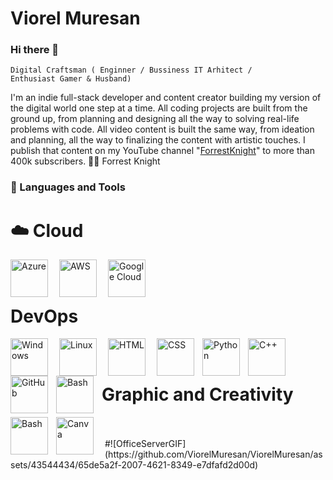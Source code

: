 

# Viorel Muresan 

### Hi there 👋

<code>Digital Craftsman ( Enginner / Bussiness IT Arhitect  / Enthusiast Gamer & Husband)</code>

I'm an indie full-stack developer and content creator building my version of the digital world one step at a time. All coding projects are built from the ground up, from planning and designing all the way to solving real-life problems with code. All video content is built the same way, from ideation and planning, all the way to finalizing the content with artistic touches. I publish that content on my YouTube channel "<a href="https://youtube.com/fknight" rel="nofollow">ForrestKnight</a>" to more than 400k subscribers.
🏄‍♂️ Forrest Knight

### 🧰 Languages and Tools

# ☁️ Cloud  
<p>
<img align="left" alt="Azure" width="60px" style="padding-right:15px;" src="https://cdn.jsdelivr.net/gh/devicons/devicon/icons/azure/azure-original.svg"/>
<img align="left" alt="AWS" width="60px" style="padding-right:15px;" src="https://cdn.jsdelivr.net/gh/devicons/devicon/icons/amazonwebservices/amazonwebservices-original.svg" />
<img align="left" alt="Google Cloud " width="60px" style="padding-right:15px;" src="https://cdn.jsdelivr.net/gh/devicons/devicon/icons/googlecloud/googlecloud-original.svg" />

</p>

<Br>
<Br>

# DevOps
<p>
<img align="left" alt="Windows " width="60px" style="padding-right:15px;" src="https://cdn.jsdelivr.net/gh/devicons/devicon/icons/windows8/windows8-original.svg" />
<img align="left" alt="Linux" width="60px" style="padding-right:15px;" src="https://cdn.jsdelivr.net/gh/devicons/devicon/icons/linux/linux-original.svg" />
<img align="left" alt="HTML" width="60px" style="padding-right:15px;" src="https://cdn.jsdelivr.net/gh/devicons/devicon/icons/html5/html5-plain.svg" />
<img align="left" alt="CSS" width="60px" style="padding-right:10px;" src="https://cdn.jsdelivr.net/gh/devicons/devicon/icons/css3/css3-plain.svg" />
<img align="left" alt="Python" width="60px" style="padding-right:10px;" src="https://cdn.jsdelivr.net/gh/devicons/devicon/icons/python/python-plain.svg" />
<img align="left" alt="C++" width="60px" style="padding-right:10px;" src="https://cdn.jsdelivr.net/gh/devicons/devicon/icons/cplusplus/cplusplus-line.svg" />
<img align="left" alt="GitHub" width="60px" style="padding-right:10px;" src="https://cdn.jsdelivr.net/gh/devicons/devicon/icons/github/github-original.svg" />
<img align="left" alt="Bash" width="60px" style="padding-right:10px;" src="https://cdn.jsdelivr.net/gh/devicons/devicon/icons/bash/bash-original.svg" />
</p>

<Br>
<Br>

# Graphic and Creativity 
<p>
<img align="left" alt="Bash" width="60px" style="padding-right:10px;" src="https://cdn.jsdelivr.net/gh/devicons/devicon/icons/figma/figma-original.svg" />
<img align="left" alt="Canva" width="60px" style="padding-right:15px;" src="https://cdn.jsdelivr.net/gh/devicons/devicon/icons/canva/canva-original.svg" /> </p>

<Br>
<Br>
#![OfficeServerGIF](https://github.com/ViorelMuresan/ViorelMuresan/assets/43544434/65de5a2f-2007-4621-8349-e7dfafd2d00d)



<!--
**ViorelMuresan/ViorelMuresan** is a ✨ _special_ ✨ repository because its `README.md` (this file) appears on your GitHub profile.

Here are some ideas to get you started:

- 🔭 I’m currently working on ...
- 🌱 I’m currently learning ...
- 👯 I’m looking to collaborate on ...
- 🤔 I’m looking for help with ...
- 💬 Ask me about ...
- 📫 How to reach me: ...
- 😄 Pronouns: ...
- ⚡ Fun fact: ...
-->
